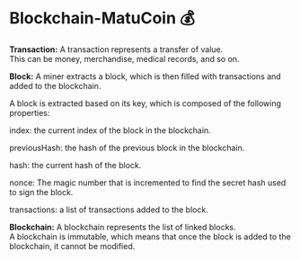 # Blockchain-MatuCoin 💰

<strong>Transaction:</strong> A transaction represents a transfer of value. <br/> This can be money, merchandise, medical records, and so on.

<strong>Block:</strong> A miner extracts a block, which is then filled with transactions and added to the blockchain.

<p>A block is extracted based on its key, which is composed of the following properties:</p>
index: the current index of the block in the blockchain.

previousHash: the hash of the previous block in the blockchain.

hash: the current hash of the block.

nonce: The magic number that is incremented to find the secret hash used to sign the block.

transactions: a list of transactions added to the block.

<strong>Blockchain:</strong> A blockchain represents the list of linked blocks. <br/> A blockchain is immutable, which means that once the block is added to the blockchain, it cannot be modified.
